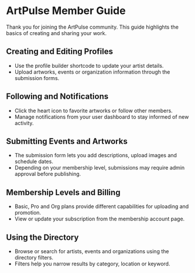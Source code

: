 # ArtPulse Member Guide

Thank you for joining the ArtPulse community. This guide highlights the basics of creating and sharing your work.

## Creating and Editing Profiles
- Use the profile builder shortcode to update your artist details.
- Upload artworks, events or organization information through the submission forms.

## Following and Notifications
- Click the heart icon to favorite artworks or follow other members.
- Manage notifications from your user dashboard to stay informed of new activity.

## Submitting Events and Artworks
- The submission form lets you add descriptions, upload images and schedule dates.
- Depending on your membership level, submissions may require admin approval before publishing.

## Membership Levels and Billing
- Basic, Pro and Org plans provide different capabilities for uploading and promotion.
- View or update your subscription from the membership account page.

## Using the Directory
- Browse or search for artists, events and organizations using the directory filters.
- Filters help you narrow results by category, location or keyword.

